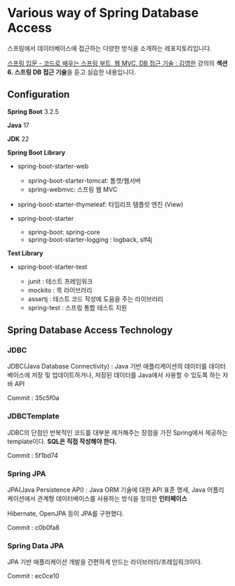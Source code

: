 # Various way of Spring Database Access

스프링에서 데이터베이스에 접근하는 다양한 방식을 소개하는 레포지토리입니다. 

[스프링 입문 - 코드로 배우는 스프링 부트, 웹 MVC, DB 접근 기술 : 김영한](https://www.inflearn.com/course/%EC%8A%A4%ED%94%84%EB%A7%81-%EC%9E%85%EB%AC%B8-%EC%8A%A4%ED%94%84%EB%A7%81%EB%B6%80%ED%8A%B8?gad_source=1&gclid=CjwKCAjwuJ2xBhA3EiwAMVjkVAscu20f3G2HTQTn7h9xuDtkt0AyxHkKUbjs4sTgiQzFGreZ4-totxoCFygQAvD_BwE) 강의의 **섹션 6. 스프링 DB 접근 기술**을 듣고 실습한 내용입니다.

## Configuration

**Spring Boot** 3.2.5

**Java** 17

**JDK** 22

**Spring Boot Library**

- spring-boot-starter-web

    - spring-boot-starter-tomcat: 톰캣/웹서버
    - spring-webmvc: 스프링 웹 MVC

- spring-boot-starter-thymeleaf: 타임리프 템플릿 엔진 (View)

- spring-boot-starter

    - spring-boot: spring-core
    - spring-boot-starter-logging : logback, slf4j

**Test Library**

- spring-boot-starter-test

    - junit : 테스트 프레임워크
    - mockito : 목 라이브러리
    - assertj : 테스트 코드 작성에 도움을 주는 라이브러리
    - spring-test : 스프링 통합 테스트 지원

## Spring Database Access Technology

### JDBC

JDBC(Java Database Connectivity) : Java 기반 애플리케이션의 데이터를 데이터베이스에 저장 및 업데이트하거나, 저장된 데이터를 Java에서 사용할 수 있도록 하는 자바 API

Commit : 35c5f0a

### JDBCTemplate

JDBC의 단점인 반복적인 코드를 대부분 제거해주는 장점을 가진 Spring에서 제공하는 template이다. **SQL은 직접 작성해야 한다.**

Commit : 5f1bd74

### Spring JPA

JPA(Java Persistence API) : Java ORM 기술에 대한 API 표준 명세, Java 어플리케이션에서 관계형 데이터베이스를 사용하는 방식을 정의한 **인터페이스**

Hibernate, OpenJPA 등이 JPA를 구현했다.

Commit : c0b0fa8

### Spring Data JPA

JPA 기반 애플리케이션 개발을 간편하게 만드는 라이브러리/프레임워크이다.

Commit : ec0ce10